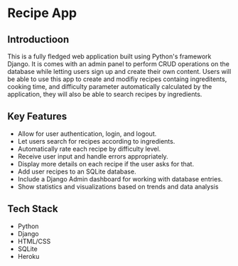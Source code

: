 # Recipe App

## Introductioon
This is a fully fledged web application built using Python's framework Django. It is comes with an admin panel to perform CRUD operations on the database while letting users sign up and create their own content. 
Users will be able to use this app to create and modifiy recipes containg ingreditents, cooking time, and difficulty parameter automatically calculated by the application, they will also be able to search recipes by ingredients.

## Key Features
- Allow for user authentication, login, and logout.
- Let users search for recipes according to ingredients.
- Automatically rate each recipe by difficulty level.
- Receive user input and handle errors appropriately.
- Display more details on each recipe if the user asks for that.
- Add user recipes to an SQLite database.
- Include a Django Admin dashboard for working with database entries.
- Show statistics and visualizations based on trends and data analysis

## Tech Stack
- Python
- Django
- HTML/CSS
- SQLite
- Heroku